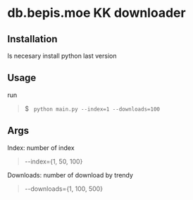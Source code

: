 # db.bepis.moe KK downloader

## Installation

Is necesary install python last version

## Usage

run

>$ ``` python main.py --index=1 --downloads=100```

## Args

Index: number of index
> --index={1, 50, 100}

Downloads: number of download by trendy
> --downloads={1, 100, 500}